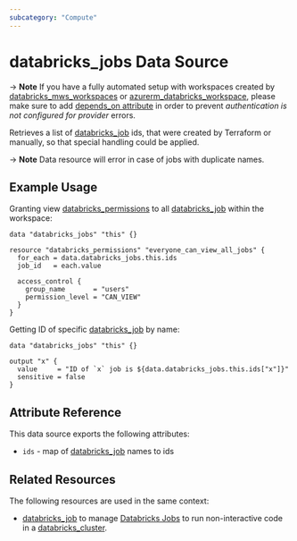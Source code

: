 ```yaml
---
subcategory: "Compute"
---
```

# databricks_jobs Data Source

-> **Note** If you have a fully automated setup with workspaces created by [databricks_mws_workspaces](../resources/mws_workspaces.md) or [azurerm_databricks_workspace](https://registry.terraform.io/providers/hashicorp/azurerm/latest/docs/resources/databricks_workspace), please make sure to add [depends_on attribute](../index.md#data-resources-and-authentication-is-not-configured-errors) in order to prevent _authentication is not configured for provider_ errors.

Retrieves a list of [databricks_job](../resources/job.md) ids, that were created by Terraform or manually, so that special handling could be applied.

-> **Note** Data resource will error in case of jobs with duplicate names.

## Example Usage

Granting view [databricks_permissions](../resources/permissions.md) to all [databricks_job](../resources/job.md) within the workspace:

```hcl
data "databricks_jobs" "this" {}

resource "databricks_permissions" "everyone_can_view_all_jobs" {
  for_each = data.databricks_jobs.this.ids
  job_id   = each.value

  access_control {
    group_name       = "users"
    permission_level = "CAN_VIEW"
  }
}
```

Getting ID of specific [databricks_job](../resources/job.md) by name:

```hcl
data "databricks_jobs" "this" {}

output "x" {
  value     = "ID of `x` job is ${data.databricks_jobs.this.ids["x"]}"
  sensitive = false
}
```

## Attribute Reference

This data source exports the following attributes:

* `ids` - map of [databricks_job](../resources/job.md) names to ids

## Related Resources

The following resources are used in the same context:

* [databricks_job](../resources/job.md) to manage [Databricks Jobs](https://docs.databricks.com/jobs.html) to run non-interactive code in a [databricks_cluster](../resources/cluster.md).
